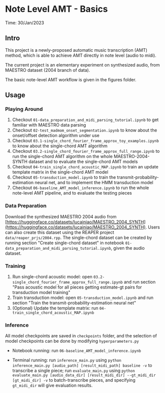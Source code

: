 # Note Level AMT - Basics

Time: 30/Jan/2023

## Intro

This project is a newly-proposed automatic music transcription (AMT) method, which is able to achieve AMT directly in note level (audio to midi).

The current project is an elementary experiment on synthesized audio, from MAESTRO dataset (2004 branch of data).

The basic note-level AMT workflow is given in the figures folder.

## Usage

### Playing Around
1. Checkout ```01-data_preparation_and_midi_parsing_tutorial.ipynb``` to get  familiar with MAESTRO data parsing
2. Checkout ```02-test_madmom_onset_segmentation.ipynb``` to know about the onset/offset detection algorithm under use
3. Checkout ```03.1-single_chord_fourier_frame_approx_toy_examples.ipynb``` to know about the single-chord AMT algorithm
4. Checkout ```03.2-single_chord_fourier_frame_approx_full_range.ipynb``` to run the single-chord AMT algorithm on the whole MAESTRO-2004-SYNTH dataset and to evaluate the single-chord AMT models
5. Checkout ```04-train_single_chord_acoustic_MAP.ipynb``` to train an update template matrix in the single-chord AMT model
6. Checkout ```05-transduction_model.ipynb``` to train the transmit-probability-estimation neural net, and to implement the HMM transduction model
7. Checkout ```06-baseline_AMT_model_inference.ipynb``` to run the whole note-level AMT pipeline, and to evaluate the testing pieces


### Data Preparation
Download the synthesized MAESTRO 2004 audio from [https://huggingface.co/datasets/lucainiao/MAESTRO_2004_SYNTH](https://huggingface.co/datasets/lucainiao/MAESTRO_2004_SYNTH). Users can also create this dataset using the REAPER project ```data/reaper_prjs/2004.rpp```. The single-chord dataset can be created by running section "Create single-chord dataset" in notebook ```01-data_preparation_and_midi_parsing_tutorial.ipynb```, given the audio dataset.


### Training
1. Run single-chord acoustic model: open ```03.2-single_chord_fourier_frame_approx_full_range.ipynb``` and run section "Pass acoustic model for all pieces getting estimate-gt pairs for transduction model training"
2. Train transduction model: open ```05-transduction_model.ipynb``` and run section "Train the transmit-probability-estimation neural net"
3. (Optional) Update the template matrix: run ```04-train_single_chord_acoustic_MAP.ipynb```

### Inference
All model checkpoints are saved in ```checkpoints``` folder, and the selection of model checkpoints can be done by modifying ```hyperparameters.py```

- Notebook running: run ```06-baseline_AMT_model_inference.ipynb```

- Terminal running: run ```inference_main.py``` using ```python inference_main.py [audio_path] [result_midi_path] baseline -v``` to transcribe a single piece; run ```evaluate_main.py``` using ```python evaluate_main.py [audio_data_dir] [result_midi_dir] --gt_midi_dir [gt_midi_dir] -v``` to batch-transcribe pieces, and specifying ```gt_midi_dir``` will give evaluation results.
